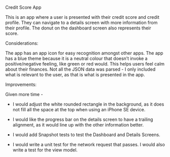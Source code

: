 Credit Score App

This is an app where a user is presented with their credit score and credit profile.
They can navigate to a details screen with more information from their profile.
The donut on the dashboard screen also represents their score.

Considerations:

The app has an app icon for easy recognition amongst other apps.
The app has a blue theme because it is a neutral colour that doesn’t invoke a positive/negative feeling, like green or red would. This helps users feel calm about their finances.
Not all the JSON data was parsed - I only included what is relevant to the user, as that is what is presented in the app.

Improvements:

Given more time -

- I would adjust the white rounded rectangle in the background, as it does not fill all the space at the top when using an iPhone SE device.

- I would like the progress bar on the details screen to have a trailing alignment, as it would line up with the other information better.

- I would add Snapshot tests to test the Dashboard and Details Screens.

- I would  write a unit test for the network request that passes. I would also write a test for the view model.

